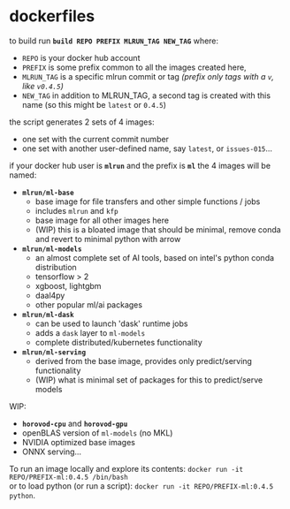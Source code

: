 # dockerfiles


to build run **`build REPO PREFIX MLRUN_TAG NEW_TAG`** where:<br>
* `REPO` is your docker hub account<br>
* `PREFIX` is some prefix common to all the images created here,
* `MLRUN_TAG` is a specific mlrun commit or tag _(prefix only tags with a `v`, like `v0.4.5`)_
* `NEW_TAG` in addition to MLRUN_TAG, a second tag is created with this name (so 
this might be `latest` or `0.4.5`)<br>

the script generates 2 sets of 4 images:
* one set with the current commit number
* one set with another user-defined name, say `latest`, or `issues-015`...

if your docker hub user is **`mlrun`** and the prefix is **`ml`** the 4 images will
be named:
  * **`mlrun/ml-base`**
    - base image for file transfers and other simple functions / jobs
    - includes `mlrun` and `kfp`
    - base image for all other images here
    - (WIP) this is a bloated image that should be minimal, remove conda and revert to minimal python with arrow
  * **`mlrun/ml-models`**
    - an almost complete set of AI tools, based on intel's python conda distribution
    - tensorflow > 2
    - xgboost, lightgbm
    - daal4py
    - other popular ml/ai packages
  * **`mlrun/ml-dask`**
    - can be used to launch 'dask' runtime jobs
    - adds a `dask` layer to `ml-models` 
    - complete distributed/kubernetes functionality
  * **`mlrun/ml-serving`**
    - derived from the base image, provides only predict/serving functionality
    - (WIP) what is minimal set of packages for this to predict/serve models

WIP:
* **`horovod-cpu`** and **`horovod-gpu`**
* openBLAS version of `ml-models` (no MKL)
* NVIDIA optimized base images
* ONNX serving...


To run an image locally and explore its contents:  `docker run -it REPO/PREFIX-ml:0.4.5 /bin/bash`<br>
or to load python (or run a script): `docker run -it REPO/PREFIX-ml:0.4.5 python`.  
